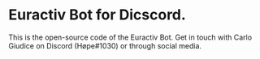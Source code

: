 # Euractiv Bot for Dicscord.
This is the open-source code of the Euractiv  Bot.
Get in touch with Carlo Giudice on Discord (Høpe#1030) or through social media.
